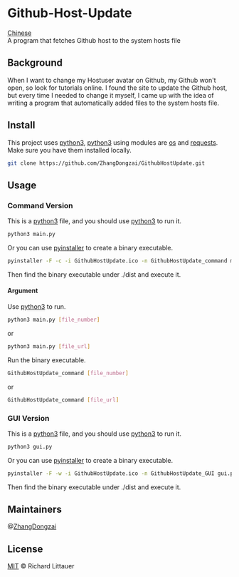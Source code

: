 # Github-Host-Update

[Chinese](README.zh-CN.md)  
A program that fetches Github host to the system hosts file

## Background

When I want to change my Hostuser avatar on Github, my Github won't open, so look for tutorials online. I found the site to update the Github host, but every time I needed to change it myself, I came up with the idea of writing a program that automatically added files to the system hosts file.

## Install

This project uses [python3](https://python.org), [python3](https://python.org) using modules are [os](https://docs.python.org/3/library/os.html) and [requests](https://requests.readthedocs.io/). Make sure you have them installed locally.
 
```sh
git clone https://github.com/ZhangDongzai/GithubHostUpdate.git
```

## Usage

### Command Version

This is a [python3](https://python.org) file, and you should use [python3](https://python.org) to run it.

```sh
python3 main.py
```

Or you can use [pyinstaller](http://www.pyinstaller.org/) to create a binary executable.

```sh
pyinstaller -F -c -i GithubHostUpdate.ico -n GithubHostUpdate_command main.py
```

Then find the binary executable under ./dist and execute it.

#### Argument

Use [python3](https://python.org) to run.

```sh
python3 main.py [file_number]
```

or

```sh
python3 main.py [file_url]
```

Run the binary executable.

```sh
GithubHostUpdate_command [file_number]
```

or

```sh
GithubHostUpdate_command [file_url]
```

### GUI Version

This is a [python3](https://python.org) file, and you should use [python3](https://python.org) to run it.

```sh
python3 gui.py
```

Or you can use [pyinstaller](http://www.pyinstaller.org/) to create a binary executable.

```sh
pyinstaller -F -w -i GithubHostUpdate.ico -n GithubHostUpdate_GUI gui.py
```

Then find the binary executable under ./dist and execute it.

## Maintainers

@[ZhangDongzai](https://github.com/ZhangDongzai)

## License

[MIT](LICENSE) © Richard Littauer
